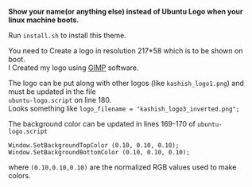 <b>**Show your name(or anything else) instead of Ubuntu Logo when your linux machine boots.**</b><br>

Run `install.sh` to install this theme.<br>

You need to Create a logo in resolution 217*58 which is to be shown on boot.<br>
I Created my logo using [GIMP](https://www.gimp.org/) software.

The logo can be put along with other logos (like `kashish_logo1.png`) and must be updated in the file <br>
`ubuntu-logo.script` on line 180.<br>
Looks something like `logo_filename = "kashish_logo3_inverted.png";`<br>

The background color can be updated in lines 169-170 of `ubuntu-logo.script`<br>

`Window.SetBackgroundTopColor (0.10, 0.10, 0.10);`  
`Window.SetBackgroundBottomColor (0.10, 0.10, 0.10);`  <br>

where `(0.10,0.10,0.10)` are the normalized RGB values used to make colors.


